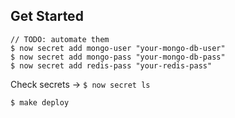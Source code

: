 ## Get Started


```
// TODO: automate them
$ now secret add mongo-user "your-mongo-db-user"
$ now secret add mongo-pass "your-mongo-db-pass"
$ now secret add redis-pass "your-redis-pass"
```

Check secrets -> `$ now secret ls`

```
$ make deploy
```
